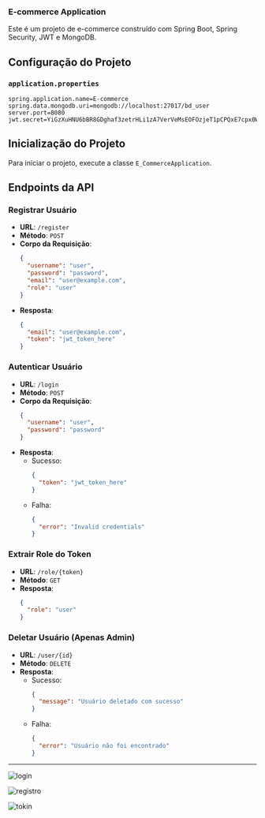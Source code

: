 ### E-commerce Application

Este é um projeto de e-commerce construído com Spring Boot, Spring Security, JWT e MongoDB.

## Configuração do Projeto

### `application.properties`

```properties
spring.application.name=E-commerce
spring.data.mongodb.uri=mongodb://localhost:27017/bd_user
server.port=8080
jwt.secret=YiGzXuHNU6bBR8GDghaf3zetrHLi1zA7VerVeMsEOFOzjeT1pCPQxE7cpx0WVcvBfUEx/AXIpYdIoX7JzcNkAg==
```

## Inicialização do Projeto

Para iniciar o projeto, execute a classe `E_CommerceApplication`.

## Endpoints da API

### Registrar Usuário

- **URL**: `/register`
- **Método**: `POST`
- **Corpo da Requisição**:
  ```json
  {
    "username": "user",
    "password": "password",
    "email": "user@example.com",
    "role": "user"
  }
  ```
- **Resposta**:
  ```json
  {
    "email": "user@example.com",
    "token": "jwt_token_here"
  }
  ```

### Autenticar Usuário

- **URL**: `/login`
- **Método**: `POST`
- **Corpo da Requisição**:
  ```json
  {
    "username": "user",
    "password": "password"
  }
  ```
- **Resposta**:
  - Sucesso:
    ```json
    {
      "token": "jwt_token_here"
    }
    ```
  - Falha:
    ```json
    {
      "error": "Invalid credentials"
    }
    ```

### Extrair Role do Token

- **URL**: `/role/{token}`
- **Método**: `GET`
- **Resposta**:
  ```json
  {
    "role": "user"
  }
  ```

### Deletar Usuário (Apenas Admin)

- **URL**: `/user/{id}`
- **Método**: `DELETE`
- **Resposta**:
  - Sucesso:
    ```json
    {
      "message": "Usuário deletado com sucesso"
    }
    ```
  - Falha:
    ```json
    {
      "error": "Usuário não foi encontrado"
    }
-----

![login](https://github.com/GabrielRodriggues/Av2/assets/112523344/022510fd-eb49-4799-b6b4-3c0953db21b1)

    
![registro](https://github.com/GabrielRodriggues/Av2/assets/112523344/d2c9441b-39d6-4d1a-b0ed-5a034ffbc394)

![tokin](https://github.com/GabrielRodriggues/Av2/assets/112523344/85b5a2d7-c0e4-490d-9c41-62f1248e3a1f)
